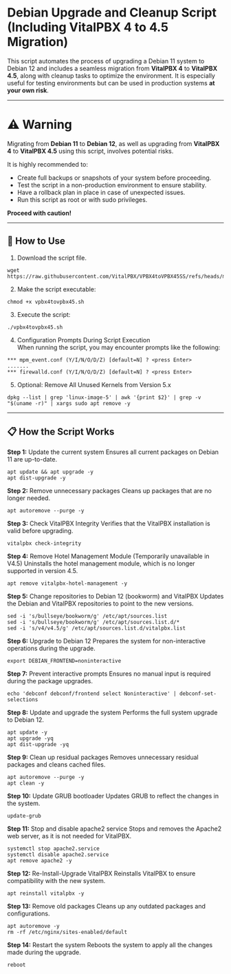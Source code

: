 # Debian Upgrade and Cleanup Script (Including VitalPBX 4 to 4.5 Migration)

This script automates the process of upgrading a Debian 11 system to Debian 12 and includes a seamless migration from **VitalPBX 4** to **VitalPBX 4.5**, along with cleanup tasks to optimize the environment. It is especially useful for testing environments but can be used in production systems **at your own risk**.

---

# ⚠️ Warning

Migrating from **Debian 11** to **Debian 12**, as well as upgrading from **VitalPBX 4** to **VitalPBX 4.5** using this script, involves potential risks. 

It is highly recommended to:

- Create full backups or snapshots of your system before proceeding.
- Test the script in a non-production environment to ensure stability.
- Have a rollback plan in place in case of unexpected issues.
- Run this script as root or with sudo privileges.

**Proceed with caution!**

---
## 🚀 How to Use

1. Download the script file.
```
wget https://raw.githubusercontent.com/VitalPBX/VPBX4toVPBX45SS/refs/heads/main/vpbx4tovpbx45.sh
```
2. Make the script executable:
```
chmod +x vpbx4tovpbx45.sh
```
3. Execute the script:
```
./vpbx4tovpbx45.sh
```
4. Configuration Prompts During Script Execution<br>
When running the script, you may encounter prompts like the following:
```
*** mpm_event.conf (Y/I/N/O/D/Z) [default=N] ? <press Enter>
.......
*** firewalld.conf (Y/I/N/O/D/Z) [default=N] ? <press Enter>
```
5. Optional: Remove All Unused Kernels from Version 5.x
```
dpkg --list | grep 'linux-image-5' | awk '{print $2}' | grep -v "$(uname -r)" | xargs sudo apt remove -y
```
---
## 📋 How the Script Works

**Step 1:** Update the current system
Ensures all current packages on Debian 11 are up-to-date.
```
apt update && apt upgrade -y
apt dist-upgrade -y
```
**Step 2:** Remove unnecessary packages
Cleans up packages that are no longer needed.
```
apt autoremove --purge -y
```
**Step 3:** Check VitalPBX Integrity
Verifies that the VitalPBX installation is valid before upgrading.
```
vitalpbx check-integrity
```
**Step 4:** Remove Hotel Management Module (Temporarily unavailable in V4.5)
Uninstalls the hotel management module, which is no longer supported in version 4.5.
```
apt remove vitalpbx-hotel-management -y
```
**Step 5:** Change repositories to Debian 12 (bookworm) and VitalPBX
Updates the Debian and VitalPBX repositories to point to the new versions.
```
sed -i 's/bullseye/bookworm/g' /etc/apt/sources.list
sed -i 's/bullseye/bookworm/g' /etc/apt/sources.list.d/*
sed -i 's/v4/v4.5/g' /etc/apt/sources.list.d/vitalpbx.list
```
**Step 6:** Upgrade to Debian 12
Prepares the system for non-interactive operations during the upgrade.
```
export DEBIAN_FRONTEND=noninteractive
```
**Step 7:** Prevent interactive prompts
Ensures no manual input is required during the package upgrades.
```
echo 'debconf debconf/frontend select Noninteractive' | debconf-set-selections
```
**Step 8:** Update and upgrade the system
Performs the full system upgrade to Debian 12.
```
apt update -y
apt upgrade -yq
apt dist-upgrade -yq
```
**Step 9:** Clean up residual packages
Removes unnecessary residual packages and cleans cached files.
```
apt autoremove --purge -y
apt clean -y
```
**Step 10:** Update GRUB bootloader
Updates GRUB to reflect the changes in the system.
```
update-grub
```
**Step 11:** Stop and disable apache2 service
Stops and removes the Apache2 web server, as it is not needed for VitalPBX.
```
systemctl stop apache2.service
systemctl disable apache2.service
apt remove apache2 -y
```
**Step 12:** Re-Install-Upgrade VitalPBX
Reinstalls VitalPBX to ensure compatibility with the new system.
```
apt reinstall vitalpbx -y
```
**Step 13:** Remove old packages
Cleans up any outdated packages and configurations.
```
apt autoremove -y
rm -rf /etc/nginx/sites-enabled/default
```
**Step 14:** Restart the system
Reboots the system to apply all the changes made during the upgrade.
```
reboot
```
